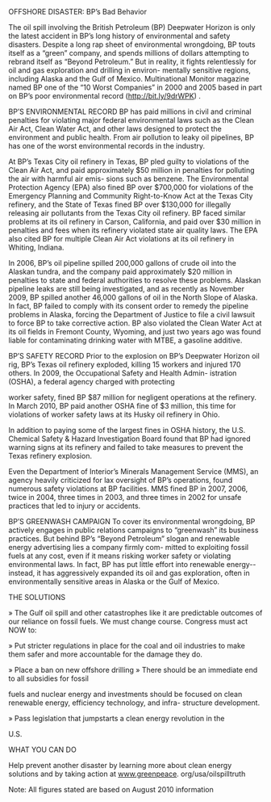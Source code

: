 OFFSHORE DISASTER: BP’s Bad Behavior

The oil spill involving the British Petroleum (BP) Deepwater
Horizon is only the latest accident in BP’s long history of
environmental and safety disasters. Despite a long rap sheet
of environmental wrongdoing, BP touts itself as a “green”
company, and spends millions of dollars attempting to
rebrand itself as “Beyond Petroleum.” But in reality, it fights
relentlessly for oil and gas exploration and drilling in environ-
mentally sensitive regions, including Alaska and the Gulf of
Mexico. Multinational Monitor magazine named BP one of the
“10 Worst Companies” in 2000 and 2005 based in part on
BP’s poor environmental record (http://bit.ly/9drWPK) .

BP’S ENVIRONMENTAL RECORD
BP has paid millions in civil and criminal penalties for violating
major federal environmental laws such as the Clean Air Act,
Clean Water Act, and other laws designed to protect the
environment and public health. From air pollution to leaky oil
pipelines, BP has one of the worst environmental records in
the industry.

At BP’s Texas City oil refinery in Texas, BP pled guilty to
violations of the Clean Air Act, and paid approximately $50
million in penalties for polluting the air with harmful air emis-
sions such as benzene. The Environmental Protection Agency
(EPA) also fined BP over $700,000 for violations of the
Emergency Planning and Community Right-to-Know Act at
the Texas City refinery, and the State of Texas fined BP over
$130,000 for illegally releasing air pollutants from the Texas
City oil refinery. BP faced similar problems at its oil refinery
in Carson, California, and paid over $30 million in penalties
and fees when its refinery violated state air quality laws. The
EPA also cited BP for multiple Clean Air Act violations at its oil
refinery in Whiting, Indiana.

In 2006, BP’s oil pipeline spilled 200,000 gallons of crude oil
into the Alaskan tundra, and the company paid approximately
$20 million in penalties to state and federal authorities to
resolve these problems. Alaskan pipeline leaks are still being
investigated, and as recently as November 2009, BP spilled
another 46,000 gallons of oil in the North Slope of Alaska.
In fact, BP failed to comply with its consent order to remedy
the pipeline problems in Alaska, forcing the Department of
Justice to file a civil lawsuit to force BP to take corrective
action. BP also violated the Clean Water Act at its oil fields
in Fremont County, Wyoming, and just two years ago was
found liable for contaminating drinking water with MTBE, a
gasoline additive.

BP’S SAFETY RECORD
Prior to the explosion on BP’s Deepwater Horizon oil rig, BP’s
Texas oil refinery exploded, killing 15 workers and injured 170
others. In 2009, the Occupational Safety and Health Admin-
istration (OSHA), a federal agency charged with protecting

worker safety, fined BP $87 million for negligent operations
at the refinery. In March 2010, BP paid another OSHA fine of
$3 million, this time for violations of worker safety laws at its
Husky oil refinery in Ohio.

In addition to paying some of the largest fines in OSHA
history, the U.S. Chemical Safety & Hazard Investigation
Board found that BP had ignored warning signs at its refinery
and failed to take measures to prevent the Texas refinery
explosion.

Even the Department of Interior’s Minerals Management
Service (MMS), an agency heavily criticized for lax oversight
of BP’s operations, found numerous safety violations at BP
facilities. MMS fined BP in 2007, 2006, twice in 2004, three
times in 2003, and three times in 2002 for unsafe practices
that led to injury or accidents.

BP’S GREENWASH CAMPAIGN
To cover its environmental wrongdoing, BP actively engages
in public relations campaigns to “greenwash” its business
practices. But behind BP’s “Beyond Petroleum” slogan and
renewable energy advertising lies a company firmly com-
mitted to exploiting fossil fuels at any cost, even if it means
risking worker safety or violating environmental laws. In fact,
BP has put little effort into renewable energy--instead, it
has aggressively expanded its oil and gas exploration, often
in environmentally sensitive areas in Alaska or the Gulf of
Mexico.

THE SOLUTIONS

 » The Gulf oil spill and other catastrophes like it are predictable
outcomes of our reliance on fossil fuels. We must change
course. Congress must act NOW to:

 » Put stricter regulations in place for the coal and oil industries to
make them safer and more accountable for the damage they
do.

 » Place a ban on new offshore drilling
 » There should be an immediate end to all subsidies for fossil

fuels and nuclear energy and investments should be focused
on clean renewable energy, efficiency technology, and infra-
structure development.

 » Pass legislation that jumpstarts a clean energy revolution in the

U.S.

WHAT YOU CAN DO

Help prevent another disaster by learning more about clean
energy solutions and by taking action at www.greenpeace.
org/usa/oilspilltruth

Note: All figures stated are based on August 2010 information


